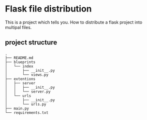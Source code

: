# Flask file distribution

This is a project which tells you. How to distribute a flask project into multipal files.

## project structure
```
.
├── README.md
├── blueprints
│   └── index
│       ├── __init__.py
│       └── views.py
├── extentions
│   ├── server
│   │   ├── __init__.py
│   │   └── server.py
│   └── urls
│       ├── __init__.py
│       └── urls.py
├── main.py
└── requirements.txt
```